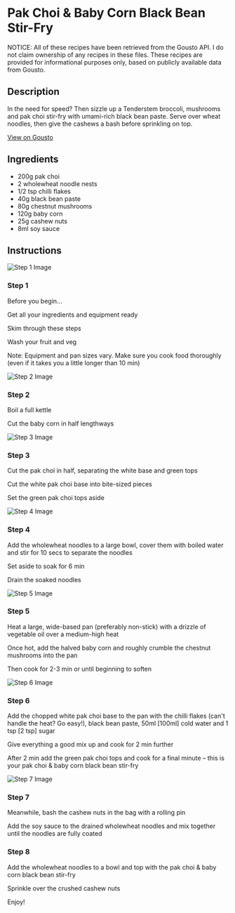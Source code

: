 # Pak Choi & Baby Corn Black Bean Stir-Fry

NOTICE: All of these recipes have been retrieved from the Gousto API. I do not claim ownership of any recipes in these files. These recipes are provided for informational purposes only, based on publicly available data from Gousto.

## Description

In the need for speed? Then sizzle up a Tenderstem broccoli, mushrooms and pak choi stir-fry with umami-rich black bean paste. Serve over wheat noodles, then give the cashews a bash before sprinkling on top.

[View on Gousto](https://www.gousto.co.uk/recipes/cookbook/pak-choi-baby-corn-black-bean-stir-fry)

## Ingredients

- 200g pak choi
- 2 wholewheat noodle nests
- 1/2 tsp chilli flakes
- 40g black bean paste
- 80g chestnut mushrooms
- 120g baby corn
- 25g cashew nuts
- 8ml soy sauce 

## Instructions

![Step 1 Image](https://production-media.gousto.co.uk/cms/recipe-step-image/Admin10mm-Step-1-1615294405510-x200.jpg)

### Step 1

Before you begin...

Get all your ingredients and equipment ready

Skim through these steps

Wash your fruit and veg

Note: Equipment and pan sizes vary. Make sure you cook food thoroughly (even if it takes you a little longer than 10 min)

![Step 2 Image](https://production-media.gousto.co.uk/cms/recipe-step-image/Step-2-1623081975781-x200.jpg)

### Step 2

Boil a full kettle

Cut the baby corn in half lengthways

![Step 3 Image](https://production-media.gousto.co.uk/cms/recipe-step-image/Step-3-1615294419749-x200.jpg)

### Step 3

Cut the pak choi in half, separating the white base and green tops

Cut the white pak choi base into bite-sized pieces

Set the green pak choi tops aside

![Step 4 Image](https://production-media.gousto.co.uk/cms/recipe-step-image/Step-4-1615294431728-x200.jpg)

### Step 4

Add the wholewheat noodles to a large bowl, cover them with boiled water and stir for 10 secs to separate the noodles

Set aside to soak for 6 min

Drain the soaked noodles

![Step 5 Image](https://production-media.gousto.co.uk/cms/recipe-step-image/Step-5-1615294441629-x200.jpg)

### Step 5

Heat a large, wide-based pan (preferably non-stick) with a drizzle of vegetable oil over a medium-high heat

Once hot, add the halved baby corn and roughly crumble the chestnut mushrooms into the pan

Then cook for 2-3 min or until beginning to soften

![Step 6 Image](https://production-media.gousto.co.uk/cms/recipe-step-image/Step-6-1615294451970-x200.jpg)

### Step 6

Add the chopped white pak choi base to the pan with the chilli flakes (can't handle the heat? Go easy!), black bean paste, 50ml <span class="text-danger">[100ml]</span> cold water and 1 tsp <span class="text-danger">[2 tsp]</span> sugar

Give everything a good mix up and cook for 2 min further

After 2 min add the green pak choi tops and cook for a final minute – this is your pak choi & baby corn black bean stir-fry

![Step 7 Image](https://production-media.gousto.co.uk/cms/recipe-step-image/Step-7-1615294476469-x200.jpg)

### Step 7

Meanwhile, bash the cashew nuts in the bag with a rolling pin

Add the soy sauce to the drained wholewheat noodles and mix together until the noodles are fully coated

### Step 8

Add the wholewheat noodles to a bowl and top with the pak choi & baby corn black bean stir-fry

Sprinkle over the crushed cashew nuts

Enjoy!


